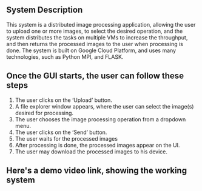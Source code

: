 ## System Description
This system is a distributed image processing application, allowing the user to upload one or more images, to select the desired operation,
and the system distributes the tasks on multiple VMs to increase the throughput, and then returns the processed images to the user when processing is done.
The system is built on Google Cloud Platform, and uses many technologies, such as Python MPI, and FLASK.

## Once the GUI starts, the user can follow these steps
1. The user clicks on the ‘Upload’ button.
2. A file explorer window appears, where the user can select the image(s) desired for processing.
3. The user chooses the image processing operation from a dropdown menu.
4. The user clicks on the ‘Send’ button.
5. The user waits for the processed images
6. After processing is done, the processed images appear on the UI.
7. The user may download the processed images to his device.

## Here's a demo video link, showing the working system
